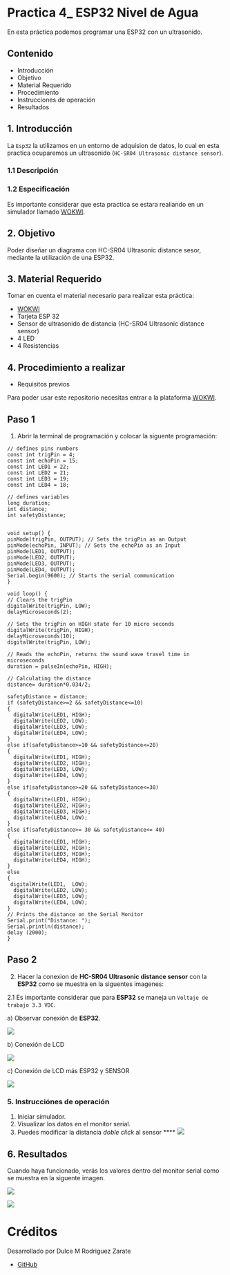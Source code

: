 # Practica 4_ ESP32 Nivel de Agua 


En esta práctica podemos programar una ESP32 con un ultrasonido. 

## Contenido 

- Introducción 
- Objetivo
- Material Requerido
- Procedimiento 
- Instrucciones de operación 
- Resultados 



## 1. Introducción

La ```Esp32``` la utilizamos en un entorno de adquision de datos, lo cual en esta practica ocuparemos un ultrasonido (```HC-SR04 Ultrasonic distance sensor```).
### 1.1 Descripción
  
 
 ### 1.2 Especificación 
 Es importante considerar que esta practica se estara realiando en un simulador llamado [WOKWI](https://https://wokwi.com/).

## 2. Objetivo 

Poder diseñar un diagrama con HC-SR04 Ultrasonic distance sesor, mediante la utilización de una ESP32.


## 3. Material Requerido

Tomar en cuenta el material necesario para realizar esta práctica:

- [WOKWI](https://https://wokwi.com/)
- Tarjeta ESP 32
- Sensor de ultrasonido de distancia 
  (HC-SR04 Ultrasonic distance sensor)
- 4 LED 
- 4 Resistencias 



## 4. Procedimiento a realizar 

 - Requisitos previos

Para poder usar este repositorio necesitas entrar a la plataforma [WOKWI](https://https://wokwi.com/).


## Paso 1 

1. Abrir la terminal de programación y colocar la siguente programación:

```
// defines pins numbers
const int trigPin = 4;
const int echoPin = 15;
const int LED1 = 22;
const int LED2 = 21;
const int LED3 = 19;
const int LED4 = 18;

// defines variables
long duration;
int distance;
int safetyDistance;


void setup() {
pinMode(trigPin, OUTPUT); // Sets the trigPin as an Output
pinMode(echoPin, INPUT); // Sets the echoPin as an Input
pinMode(LED1, OUTPUT);
pinMode(LED2, OUTPUT);
pinMode(LED3, OUTPUT);
pinMode(LED4, OUTPUT);
Serial.begin(9600); // Starts the serial communication
}

void loop() {
// Clears the trigPin
digitalWrite(trigPin, LOW);
delayMicroseconds(2);

// Sets the trigPin on HIGH state for 10 micro seconds
digitalWrite(trigPin, HIGH);
delayMicroseconds(10);
digitalWrite(trigPin, LOW);

// Reads the echoPin, returns the sound wave travel time in microseconds
duration = pulseIn(echoPin, HIGH);

// Calculating the distance
distance= duration*0.034/2;

safetyDistance = distance;
if (safetyDistance>=2 && safetyDistance<=10)
{
  digitalWrite(LED1, HIGH);
  digitalWrite(LED2, LOW);
  digitalWrite(LED3, LOW);
  digitalWrite(LED4, LOW);
}
else if(safetyDistance>=10 && safetyDistance<=20) 
{
  digitalWrite(LED1, HIGH);
  digitalWrite(LED2, HIGH);
  digitalWrite(LED3, LOW);
  digitalWrite(LED4, LOW);
}
else if(safetyDistance>=20 && safetyDistance<=30) 
{
  digitalWrite(LED1, HIGH);
  digitalWrite(LED2, HIGH);
  digitalWrite(LED3, HIGH);
  digitalWrite(LED4, LOW);
}
else if(safetyDistance>= 30 && safetyDistance<= 40) 
{
  digitalWrite(LED1, HIGH);
  digitalWrite(LED2, HIGH);
  digitalWrite(LED3, HIGH);
  digitalWrite(LED4, HIGH);
}
else
{
 digitalWrite(LED1,  LOW);
  digitalWrite(LED2, LOW);
  digitalWrite(LED3, LOW);
  digitalWrite(LED4, LOW);
}
// Prints the distance on the Serial Monitor
Serial.print("Distance: ");
Serial.println(distance);
delay (2000);
}
```


## Paso 2 

2. Hacer la conexion de **HC-SR04 Ultrasonic distance sensor** con la **ESP32** como se muestra en la siguentes imagenes:

2.1 Es importante considerar que para **ESP32** se maneja un ```Voltaje de trabajo 3.3 VDC```. 

a) Observar conexión de  **ESP32**. 

![](https://github.com/DiegoJm10/PracticaESP32conULTRASONICO/blob/main/ESP32%20ULTRASONICO%20-%20Wokwi%20ESP32,%20STM32,%20Arduino%20Simulator%20-%20Google%20Chrome%2009_06_2023%2008_32_06%20a.%20m..png?raw=true)

b) Conexión de LCD 


![](https://github.com/DulceMRZ/PRACTICA_2_DHT22_CON_LCD/blob/main/Captura3.PNG?raw=truee)



c) Conexión de LCD más ESP32 y SENSOR

![](https://github.com/DulceMRZ/PRACTICA3_ESP32_ULTRASONIDO_LCD/blob/main/Captura1.PNG?raw=true)



### 5. Instrucciónes de operación

1. Iniciar simulador.
2. Visualizar los datos en el monitor serial.
3. Puedes modificar la distancia *doble click* al sensor **** 
![](https://github.com/DulceMRZ/PRACTICA3_ESP32_ULTRASONIDO_LCD/blob/main/Captura8.PNG?raw=true)


## 6. Resultados

Cuando haya funcionado, verás los valores dentro del monitor serial como se muestra en la siguente imagen.


![](https://github.com/DulceMRZ/PRACTICA3_ESP32_ULTRASONIDO_LCD/blob/main/PRACTICA%203%20ESP32%20ULTRASONIDO%20+%20LCD%20-%20Wokwi%20ESP32,%20STM32,%20Arduino%20Simulator%20-%20Google%20Chrome%2010_06_2023%2009_05_34%20a.%20m..png?raw=true)
 
![](https://github.com/DulceMRZ/PRACTICA3_ESP32_ULTRASONIDO_LCD/blob/main/Captura%205.PNG?raw=true)

 
 
# Créditos

Desarrollado por Dulce M Rodriguez Zarate 

- [GitHub](https://github.com/DulceMRZ)
